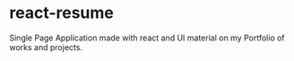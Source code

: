 # react-resume
Single Page Application made with react and UI material on my Portfolio of works and projects.
